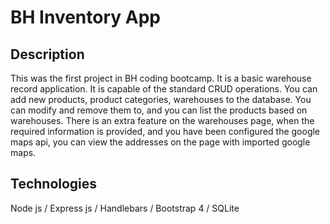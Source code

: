 # BH Inventory App

## Description

This was the first project in BH coding bootcamp. It is a basic warehouse record application. It is capable of the standard CRUD operations. You can add new products, product categories, warehouses to the database. You can modify and remove them to, and you can list the products based on warehouses. There is an extra feature on the warehouses page, when the required information is provided, and you have been configured the google maps api, you can view the addresses on the page with imported google maps.

## Technologies

Node js / Express js / Handlebars / Bootstrap 4 / SQLite
